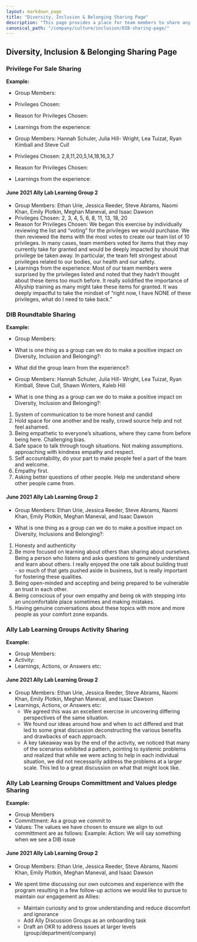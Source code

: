 ```yaml
---
layout: markdown_page
title: "Diversity, Inclusion & Belonging Sharing Page"
description: "This page provides a place for team members to share any learnings for Ally Learning Groups, DIB Rountables and other DIB initiatives."
canonical_path: "/company/culture/inclusion/DIB-sharing-page/"
---
```


## Diversity, Inclusion & Belonging Sharing Page 

### Privilege For Sale Sharing 

**Example:**
- Group Members: 
- Privileges Chosen: 
- Reason for Privileges Chosen:
- Learnings from the experience: 


- Group Members: Hannah Schuler, Julia Hill- Wright, Lea Tuizat, Ryan Kimball and Steve Cull
- Privileges Chosen: 2,8,11,20,5,14,18,16,3,7
- Reason for Privileges Chosen:
- Learnings from the experience:

#### June 2021 Ally Lab Learning Group 2

- Group Members: Ethan Urie, Jessica Reeder, Steve Abrams, Naomi Khan, Emily Plotkin, Meghan Maneval, and Isaac Dawson
- Privileges Chosen: 2, 3, 4, 5, 6, 8, 11, 13, 18, 20
- Reason for Privileges Chosen: We began this exercise by individually reviewing the list and “voting” for the privileges we would purchase. We then reviewed the items with the most votes to create our team list of 10 privileges. In many cases, team members voted for items that they may currently take for granted and would be deeply impacted by should that privilege be taken away. In particular, the team felt strongest about privileges related to our bodies, our health and our safety.
- Learnings from the experience: Most of our team members were surprised by the privileges listed and noted that they hadn’t thought about these items too much before. It really solidified the importance of Allyship training as many might take these items for granted. It was deeply impactful to take the mindset of “right now, I have NONE of these privileges, what do I need to take back.” 

### DIB Roundtable Sharing

**Example:**
- Group Members:
- What is one thing as a group can we do to make a positive impact on Diversity, Inclusion and Belonging?:
- What did the group learn from the experience?: 

- Group Members: Hannah Schuler, Julia Hill- Wright, Lea Tuizat, Ryan Kimball, Steve Cull, Shawn Winters, Kaleb Hill
- What is one thing as a group can we do to make a positive impact on Diversity, Inclusion and Belonging?:
1. System of communication to be more honest and candid
1. Hold space for one another and be really, crowd source help and not feel ashamed. 
1. Being empathetic to everyone’s situations, where they came from before being here. Challenging bias.
1. Safe space to talk through tough situations. Not making assumptions. approaching with kindness empathy and respect.
1. Self accountability, do your part to make people feel a part of the team and welcome. 
1. Empathy first. 
1. Asking better questions of other people. Help me understand where other people came from. 

#### June 2021 Ally Lab Learning Group 2

- Group Members: Ethan Urie, Jessica Reeder, Steve Abrams, Naomi Khan, Emily Plotkin, Meghan Maneval, and Isaac Dawson

- What is one thing as a group can we do to make a positive impact on Diversity, Inclusions and Belonging?:
1. Honesty and authenticity
1. Be more focused on learning about others than sharing about ourselves. Being a person who listens and asks questions to genuinely understand and learn about others. I really enjoyed the one talk about building trust - so much of that gets pushed aside in business, but is really important for fostering these qualities. 
1. Being open-minded and accepting and being prepared to be vulnerable an trust in each other.
1. Being conscious of your own empathy and being ok with stepping into an uncomfortable place sometimes and making mistakes.
1. Having genuine conversations about these topics with more and more people as your comfort zone expands. 



### Ally Lab Learning Groups Activity Sharing 

**Example:**
- Group Members:
- Activity:
- Learnings, Actions, or Answers etc:  

#### June 2021 Ally Lab Learning Group 2

- Group Members: Ethan Urie, Jessica Reeder, Steve Abrams, Naomi Khan, Emily Plotkin, Meghan Maneval, and Isaac Dawson
- Learnings, Actions, or Answers etc:  
   - We agreed this was an excellent exercise in uncovering differing perspectives of the same situation.
   - We found our ideas around how and when to act differed and that led to some great discussion deconstructing the various benefits and drawbacks of each approach.
   - A key takeaway was by the end of the activity, we noticed that many of the scenarios exhibited a pattern, pointing to systemic problems and realized that while we were acting to help in each individual situation, we did not necessarily address the problems at a larger scale. This led to a great discussion on what that might look like.

### Ally Lab Learning Groups Committment and Values pledge Sharing

**Example:**
- Group Members
- Committment: As a group we commit to 
- Values: The values we have chosen to ensure we align to out committment are as follows: Example: Action: We will say something when we see a DIB issue

#### June 2021 Ally Lab Learning Group 2

- Group Members: Ethan Urie, Jessica Reeder, Steve Abrams, Naomi Khan, Emily Plotkin, Meghan Maneval, and Isaac Dawson

- We spent time discussing our own outcomes and experience with the program resulting in a few follow-up actions we would like to pursue to maintain our engagement as Allies:
   - Maintain curiosity and to grow understanding and reduce discomfort and ignorance
   - Add Ally Discussion Groups as an onboarding task
   - Draft an OKR to address issues at larger levels (group/department/company)
